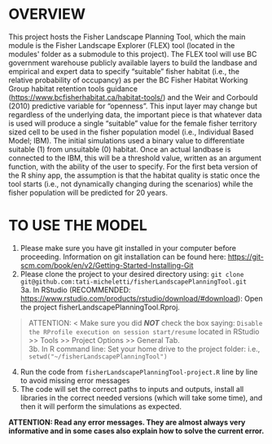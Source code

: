 # OVERVIEW

This project hosts the Fisher Landscape Planning Tool, which the main module is the Fisher Landscape Explorer (FLEX) tool (located in the modules' folder as a submodule to this project). The FLEX tool will use BC government warehouse publicly available layers to build the landbase and empirical and expert data to specify “suitable” fisher habitat (i.e., the relative probability of occupancy) as per the BC Fisher Habitat Working Group habitat retention tools guidance (https://www.bcfisherhabitat.ca/habitat-tools/) and the Weir and Corbould (2010) predictive variable for “openness”. This input layer may change but regardless of the underlying data, the important piece is that whatever data is used will produce a single “suitable” value for the female fisher territory sized cell to be used in the fisher population model (i.e., Individual Based Model; IBM). The initial simulations used a binary value to differentiate suitable (1) from unsuitable (0) habitat. Once an actual landbase is connected to the IBM, this will be a threshold value, written as an argument function, with the ability of the user to specify. For the first beta version of the R shiny app, the assumption is that the habitat quality is static once the tool starts (i.e., not dynamically changing during the scenarios) while the fisher population will be predicted for 20 years.

# TO USE THE MODEL

1. Please make sure you have git installed in your computer before proceeding. Information on git installation can be found here: https://git-scm.com/book/en/v2/Getting-Started-Installing-Git   
2. Please clone the project to your desired directory using: `git clone git@github.com:tati-micheletti/fisherLandscapePlanningTool.git`   
3a. In RStudio (RECOMMENDED: https://www.rstudio.com/products/rstudio/download/#download): Open the project fisherLandscapePlanningTool.Rproj.  
 > ATTENTION: < Make sure you did ***NOT*** check the box saying: `Disable the RProfile execution on session start/resume` located in RStudio >> Tools >> Project Options >> General Tab.   
3b. In R command line: Set your home drive to the project folder: i.e., `setwd("~/fisherLandscapePlanningTool")`   
4. Run the code from `fisherLandscapePlanningTool-project.R` line by line to avoid missing error messages   
5. The code will set the correct paths to inputs and outputs, install all libraries in the correct needed versions (which will take some time), and then it will perform the simulations as expected.   

**ATTENTION: Read any error messages. They are almost always very informative and in some cases also explain how to solve the current error.** 
